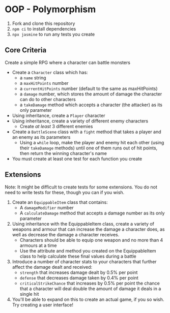 # OOP - Polymorphism

1. Fork and clone this repository
2. `npm ci` to install dependencies
3. `npx jasmine` to run any tests you create

## Core Criteria

Create a simple RPG where a character can battle monsters

- Create a `Character` class which has:
    - a `name` string
    - a `maxHitPoints` number
    - a `currentHitPoints` number (default to the same as maxHitPoints)
    - a `damage` number, which stores the amount of damage the character can do to other characters
    - a `takeDamage` method which accepts a character (the attacker) as its only parameter
- Using inheritance, create a `Player` character
- Using inheritance, create a variety of different enemy characters
    - Create _at least_ 3 different enemies
- Create a `BattleScene` class with a `fight` method that takes a player and an enemy as its parameters
    - Using a `while` loop, make the player and enemy hit each other (using their `takeDamage` methods) until one of them runs out of hit points, then return the winning character's name
- You must create at least one test for each function you create

## Extensions

Note: It might be difficult to create tests for some extensions. You do not need to write tests for these, though you can if you wish.

1. Create an `EquippableItem` class that contains:
    - A `damageModifier` number
    - A `calculateDamage` method that accepts a damage number as its only parameter
2. Using inheritance with the EquippableItem class, create a variety of weapons and armour that can increase the damage a character does, as well as decrease the damage a character receives.
    - Characters should be able to equip one weapon and no more than 4 armours at a time
    - Use the attribute and method you created on the EquippableItem class to help calculate these final values during a battle
3. Introduce a number of character stats to your characters that further affect the damage dealt and received:
    - `strength` that increases damage dealt by 0.5% per point
    - `defense` that decreases damage taken by 0.4% per point
    - `criticalStrikeChance` that increases by 0.5% per point the chance that a character will deal double the amount of damage it deals in a single hit
4. You'll be able to expand on this to create an actual game, if you so wish. Try creating a user interface!
